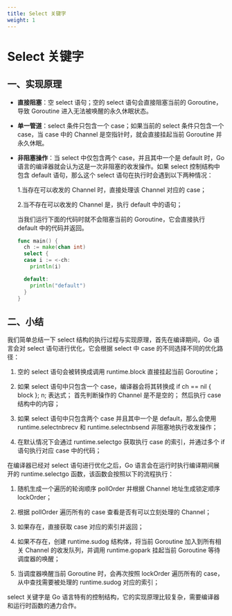 ```yaml
---
title: Select 关键字
weight: 1
---
```


# Select 关键字

## 一、实现原理

- **直接阻塞**：空 select 语句；空的 select 语句会直接阻塞当前的 Goroutine，导致 Goroutine 进入无法被唤醒的永久休眠状态。
- **单一管道**：select 条件只包含一个 case；如果当前的 select 条件只包含一个 case，当 case 中的 Channel 是空指针时，就会直接挂起当前 Goroutine 并永久休眠。
- **非阻塞操作**：当 select 中仅包含两个 case，并且其中一个是 default 时，Go 语言的编译器就会认为这是一次非阻塞的收发操作。如果 select 控制结构中包含 default 语句，那么这个 select 语句在执行时会遇到以下两种情况：

  1.当存在可以收发的 Channel 时，直接处理该 Channel 对应的 case；

  2.当不存在可以收发的 Channel 是，执行 default 中的语句；

  当我们运行下面的代码时就不会阻塞当前的 Goroutine，它会直接执行 default 中的代码并返回。

  ```go
  func main() {
    ch := make(chan int)
    select {
    case i := <-ch:
      println(i)

    default:
      println("default")
    }
  }
  ```

## 二、小结

我们简单总结一下 select 结构的执行过程与实现原理，首先在编译期间，Go 语言会对 select 语句进行优化，它会根据 select 中 case 的不同选择不同的优化路径：

1. 空的 select 语句会被转换成调用 runtime.block 直接挂起当前 Goroutine；

2. 如果 select 语句中只包含一个 case，编译器会将其转换成 if ch == nil { block }; n; 表达式；
首先判断操作的 Channel 是不是空的；
然后执行 case 结构中的内容；

3. 如果 select 语句中只包含两个 case 并且其中一个是 default，那么会使用 runtime.selectnbrecv 和 runtime.selectnbsend 非阻塞地执行收发操作；

4. 在默认情况下会通过 runtime.selectgo 获取执行 case 的索引，并通过多个 if 语句执行对应 case 中的代码；

在编译器已经对 select 语句进行优化之后，Go 语言会在运行时执行编译期间展开的 runtime.selectgo 函数，该函数会按照以下的流程执行：

1. 随机生成一个遍历的轮询顺序 pollOrder 并根据 Channel 地址生成锁定顺序 lockOrder；

2. 根据 pollOrder 遍历所有的 case 查看是否有可以立刻处理的 Channel；

  1. 如果存在，直接获取 case 对应的索引并返回；

  2. 如果不存在，创建 runtime.sudog 结构体，将当前 Goroutine 加入到所有相关 Channel 的收发队列，并调用 runtime.gopark 挂起当前 Goroutine 等待调度器的唤醒；

3. 当调度器唤醒当前 Goroutine 时，会再次按照 lockOrder 遍历所有的 case，从中查找需要被处理的 runtime.sudog 对应的索引；

select 关键字是 Go 语言特有的控制结构，它的实现原理比较复杂，需要编译器和运行时函数的通力合作。